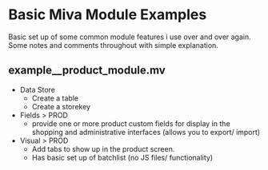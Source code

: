 # Basic Miva Module Examples
Basic set up of some common module features i use over and over again.
Some notes and comments throughout with simple explanation.
## example__product_module.mv
- Data Store
  - Create a table
  - Create a storekey
- Fields > PROD
  - provide one or more product custom fields for display in the shopping and administrative interfaces (allows you to export/ import)
- Visual > PROD
  - Add tabs to show up in the product screen.
  - Has basic set up of batchlist (no JS files/ functionality)
